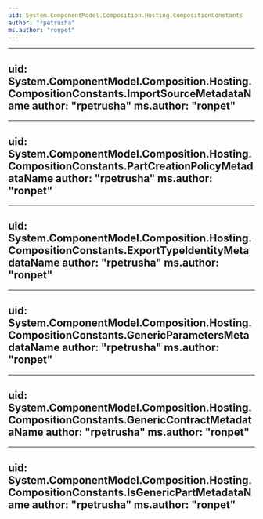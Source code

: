 ```yaml
---
uid: System.ComponentModel.Composition.Hosting.CompositionConstants
author: "rpetrusha"
ms.author: "ronpet"
---
```


---
uid: System.ComponentModel.Composition.Hosting.CompositionConstants.ImportSourceMetadataName
author: "rpetrusha"
ms.author: "ronpet"
---

---
uid: System.ComponentModel.Composition.Hosting.CompositionConstants.PartCreationPolicyMetadataName
author: "rpetrusha"
ms.author: "ronpet"
---

---
uid: System.ComponentModel.Composition.Hosting.CompositionConstants.ExportTypeIdentityMetadataName
author: "rpetrusha"
ms.author: "ronpet"
---

---
uid: System.ComponentModel.Composition.Hosting.CompositionConstants.GenericParametersMetadataName
author: "rpetrusha"
ms.author: "ronpet"
---

---
uid: System.ComponentModel.Composition.Hosting.CompositionConstants.GenericContractMetadataName
author: "rpetrusha"
ms.author: "ronpet"
---

---
uid: System.ComponentModel.Composition.Hosting.CompositionConstants.IsGenericPartMetadataName
author: "rpetrusha"
ms.author: "ronpet"
---
